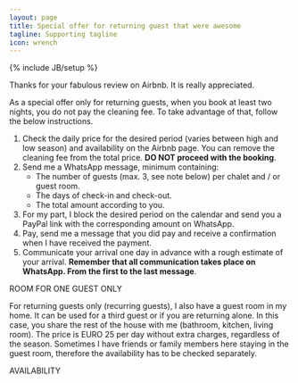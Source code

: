 ```yaml
---
layout: page
title: Special offer for returning guest that were awesome
tagline: Supporting tagline
icon: wrench
---
```

{% include JB/setup %}

Thanks for your fabulous review on Airbnb. It is really appreciated.

As a special offer only for returning guests, when you book at least two nights, you do not pay the cleaning fee. To take advantage of that, follow the below instructions.

1. Check the daily price for the desired period (varies between high and low season) and availability on the Airbnb page. You can remove the cleaning fee from the total price. **DO NOT proceed with the booking**.
2. Send me a WhatsApp message, minimum containing:
   - The number of guests (max. 3, see note below) per chalet and / or guest room.
   - The days of check-in and check-out.
   - The total amount according to you.
3. For my part, I block the desired period on the calendar and send you a PayPal link with the corresponding amount on WhatsApp.
4. Pay, send me a message that you did pay and receive a confirmation when I have received the payment.
5. Communicate your arrival one day in advance with a rough estimate of your arrival. **Remember that all communication takes place on WhatsApp. From the first to the last message**.

ROOM FOR ONE GUEST ONLY

For returning guests only (recurring guests), I also have a guest room in my home. It can be used for a third guest or if you are returning alone. In this case, you share the rest of the house with me (bathroom, kitchen, living room). The price is EURO 25 per day without extra charges, regardless of the season. Sometimes I have friends or family members here staying in the guest room, therefore the availability has to be checked separately.

AVAILABILITY
<div id="smoobuApartment1166569en" class="calendarWidget"> <div class="calendarContent" data-load-calendar-url="https://login.smoobu.com/en/cockpit/widget/single-calendar/1166569" data-verification="f2403a4604bb6df056052e3b5d1849438bdcb5d11c9c79f939fdd2dff60c9b22" data-baseUrl="https://login.smoobu.com" data-disable-css="false" ></div> <script type="text/javascript" src="https://login.smoobu.com/js/Apartment/CalendarWidget.js"></script></div>
